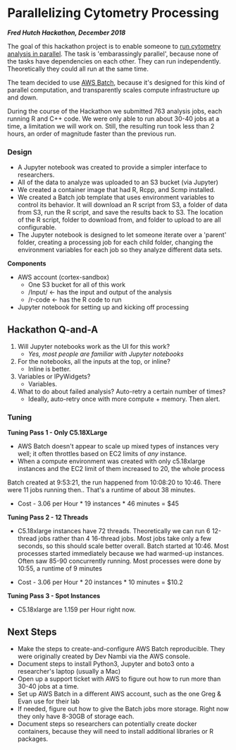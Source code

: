 # Parallelizing Cytometry Processing

***Fred Hutch Hackathon, December 2018***

The goal of this hackathon project is to enable someone to [run cytometry analysis in parallel](https://teams.fhcrc.org/sites/HDC/Lists/Hackathon%20Proposals/DispForm.aspx?ID=10&ContentTypeId=0x010047F16798A81FA44C8BFA5C38D7C0878A ). The task is 'embarassingly parallel', because none of the tasks have dependencies on each other. They can run independently. Theoretically they could all run at the same time.

The team decided to use [AWS Batch](https://aws.amazon.com/batch/), because it's designed for this kind of parallel computation, and transparently scales compute infrastructure up and down. 

During the course of the Hackathon we submitted 763 analysis jobs, each running R and C++ code. We were only able to run about 30-40 jobs at a time, a limitation we will work on. Still, the resulting run took less than 2 hours, an order of magnitude faster than the previous run. 


### Design

* A Jupyter notebook was created to provide a simpler interface to researchers.
* All of the data to analyze was uploaded to an S3 bucket (via Jupyter)
* We created a container image that had R, Rcpp, and Scmp installed. 
* We created a Batch job template that uses environment variables to control its behavior. It will download an R script from S3, a folder of data from S3, run the R script, and save the results back to S3. The location of the R script, folder to download from, and folder to upload to are all configurable.
* The Jupyter notebook is designed to let someone iterate over a 'parent' folder, creating a processing job for each child folder, changing the environment variables for each job so they analyze different data sets.


**Components**

* AWS account (cortex-sandbox)
   * One S3 bucket for all of this work
   * /Input/ <- has the input and output of the analysis
   * /r-code <- has the R code to run
* Jupyter notebook for setting up and kicking off processing



## Hackathon Q-and-A

1. Will Jupyter notebooks work as the UI for this work? 
   * *Yes, most people are familiar with Jupyter notebooks*
2. For the notebooks, all the inputs at the top, or inline?
   * Inline is better.
3. Variables or IPyWidgets?
   * Variables. 
4. What to do about failed analysis? Auto-retry a certain number of times?
   * Ideally, auto-retry once with more compute + memory. Then alert.


### Tuning

**Tuning Pass 1 - Only C5.18XLarge**

* AWS Batch doesn't appear to scale up mixed types of instances very well; it often throttles based on EC2 limits of *any* instance. 
* When a compute environment was created with only c5.18xlarge instances and the EC2 limit of them increased to 20, the whole process 

Batch created at 9:53:21, the run happened from 10:08:20 to 10:46. There were 11 jobs running then.. That's a runtime of about 38 minutes.

* Cost - 3.06 per Hour * 19 instances * 46 minutes = $45

**Tuning Pass 2 - 12 Threads**

* C5.18xlarge instances have 72 threads. Theoretically we can run 6 12-thread jobs rather than 4 16-thread jobs. Most jobs take only a few seconds, so this should scale better overall.
Batch started at 10:46. Most processes started immediately because we had warmed-up instances. Often saw 85-90 concurrently running. Most processes were done by 10:55, a runtime of 9 minutes

* Cost - 3.06 per Hour * 20 instances * 10 minutes = $10.2


**Tuning Pass 3 - Spot Instances**

* C5.18xlarge are 1.159 per Hour right now. 



## Next Steps

* Make the steps to create-and-configure AWS Batch reproducible. They were originally created by Dev Nambi via the AWS console.
* Document steps to install Python3, Jupyter and boto3 onto a researcher's laptop (usually a Mac)
* Open up a support ticket with AWS to figure out how to run more than 30-40 jobs at a time. 
* Set up AWS Batch in a different AWS account, such as the one Greg & Evan use for their lab
* If needed, figure out how to give the Batch jobs more storage. Right now they only have 8-30GB of storage each. 
* Document steps so researchers can potentially create docker containers, because they will need to install additional libraries or R packages.



